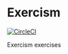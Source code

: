 # Exercism

[![CircleCI](https://circleci.com/gh/MW3ndt/exercism.svg?style=svg)](https://circleci.com/gh/MW3ndt/exercism)

Exercism exercises

